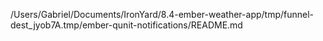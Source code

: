 /Users/Gabriel/Documents/IronYard/8.4-ember-weather-app/tmp/funnel-dest_jyob7A.tmp/ember-qunit-notifications/README.md